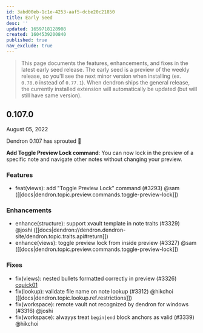 ```yaml
---
id: 3abd00eb-1c1e-4253-aaf5-dcbe20c21850
title: Early Seed
desc: ''
updated: 1659718128908
created: 1604539200840
published: true
nav_exclude: true
---
```


> This page documents the features, enhancements, and fixes in the latest early seed release. The early seed is a preview of the weekly release, so you'll see the next minor version when installing (ex. `0.78.0` instead of `0.77.1`). When dendron ships the general release, the currently installed extension will automatically be updated (but will still have same version).

## 0.107.0
August 05, 2022

Dendron 0.107 has sprouted 🌱


**Add Toggle Preview Lock command**: You can now lock in the preview of a specific note and navigate other notes without changing your preview.

### Features
- feat(views): add "Toggle Preview Lock" command (#3293) @sam ([[docs|dendron.topic.preview.commands.toggle-preview-lock]])

### Enhancements
- enhance(structure): support xvault template in note traits (#3329) @joshi ([[docs|dendron://dendron.dendron-site/dendron.topic.traits.api#return]])
- enhance(views): toggle preview lock from inside preview (#3327) @sam ([[docs|dendron.topic.preview.commands.toggle-preview-lock]])

### Fixes
- fix(views): nested bullets formatted correctly in preview (#3326) [cquick01](https://github.com/cquick01)
- fix(lookup): validate file name on note lookup (#3312) @hikchoi ([[docs|dendron.topic.lookup.ref.restrictions]])
- fix(workspace): remote vault not recognized by dendron for windows (#3316) @joshi
- fix(workspace): alwayys treat `begin|end` block anchors as valid (#3339) @hikchoi
